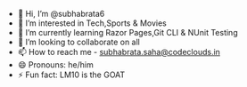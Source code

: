 - 👋 Hi, I’m @subhabrata6
- 👀 I’m interested in Tech,Sports & Movies
- 🌱 I’m currently learning Razor Pages,Git CLI & NUnit Testing
- 💞️ I’m looking to collaborate on all
- 📫 How to reach me - subhabrata.saha@codeclouds.in
- 😄 Pronouns: he/him
- ⚡ Fun fact: LM10 is the GOAT

<!---
subhabrata6/subhabrata6 is a ✨ special ✨ repository because its `README.md` (this file) appears on your GitHub profile.
You can click the Preview link to take a look at your changes.
--->
